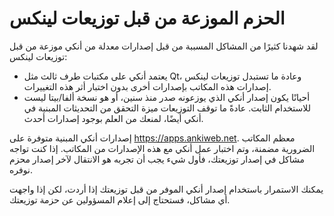 # الحزم الموزعة من قبل توزيعات لينكس

لقد شهدنا كثيرًا من المشاكل المسببة من قبل إصدارات معدلة من أنكي موزعة من قبل توزيعات لينكس:

 - يعتمد أنكي على مكتبات طرف ثالث مثل Qt، وعادة ما تستبدل توزيعات لينكس إصدارات هذه
  المكاتب بإصدارات أخرى بدون اختبار أثر هذه التغييرات.
  - أحيانًا يكون إصدار أنكي الذي يوزعونه صدر منذ سنين، أو هو نسخة ألفا/بيتا ليست
  للاستخدام الثابت. عادةً ما توقف التوزيعات ميزة التحقق من التحديثات المبنية في أنكي أيضًا،
  لمنعك من العلم بوجود إصدارات أحدث.

إصدارات أنكي المبنية متوفرة على <https://apps.ankiweb.net>.
معظم المكاتب الضرورية مضمنة، وتم اختبار عمل أنكي مع هذه الإصدارات من المكاتب.
إذا كنت تواجه مشاكل في إصدار توزيعتك، فأول شيء يجب أن تجربه هو الانتقال لآخر إصدار
محزم نوفره.

يمكنك الاستمرار باستخدام إصدار أنكي الموفر من قبل توزيعتك إذا أردت، لكن إذا واجهت أي مشاكل،
فستحتاج إلى إعلام المسؤولين عن حزمة توزيعتك.
